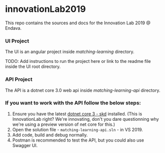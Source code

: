 # innovationLab2019

This repo contains the sources and docs for the Innovation Lab 2019 @ Endava.

### UI Project
The UI is an angular project inside *matching-learning* directory.

TODO: Add instructions to run the project here or link to the readme file inside the UI root directory.

### API Project
The API is a dotnet core 3.0 web api inside *matching-learning-api* directory.

### If you want to work with the API follow the below steps:

  1. Ensure you have the latest [dotnet core 3 - skd](https://dotnet.microsoft.com/download/dotnet-core/3.0) installed.
  (This is InnovationLab right? We're innovating, don't you dare questionning why we're using a preview version of net core for this.)
  2. Open the solution file - `matching-learning-api.sln` - in VS 2019.
  3. Add code, build and debug normally.
  4. Postman is recommended to test the API, but you could also use Swagger UI.
  
